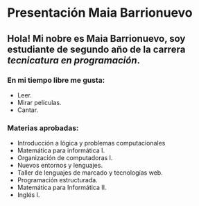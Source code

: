 
# Presentación Maia Barrionuevo
## Hola! Mi nobre es Maia Barrionuevo, soy estudiante de segundo año de la carrera *tecnicatura en programación*.

### En mi tiempo libre me gusta:
+ Leer.
+ Mirar películas.
+ Cantar.

### Materias aprobadas:
* Introducción a lógica y problemas computacionales
* Matemática para informática I.
* Organización de computadoras I.
* Nuevos entornos y lenguajes.
* Taller de lenguajes de marcado y tecnologías web.
* Programación estructurada.
* Matemática para Informática II.
* Inglés I.
